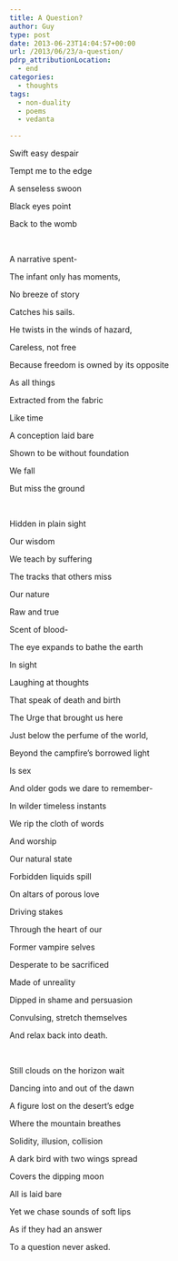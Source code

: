 ```yaml
---
title: A Question?
author: Guy
type: post
date: 2013-06-23T14:04:57+00:00
url: /2013/06/23/a-question/
pdrp_attributionLocation:
  - end
categories:
  - thoughts
tags:
  - non-duality
  - poems
  - vedanta

---
```

Swift easy despair

Tempt me to the edge

A senseless swoon

Black eyes point

Back to the womb

&nbsp;

A narrative spent-

The infant only has moments,

No breeze of story

Catches his sails.

He twists in the winds of hazard,

Careless, not free

Because freedom is owned by its opposite

As all things

Extracted from the fabric

Like time

A conception laid bare

Shown to be without foundation

We fall

But miss the ground

&nbsp;

Hidden in plain sight

Our wisdom

We teach by suffering

The tracks that others miss

Our nature

Raw and true

Scent of blood-

The eye expands to bathe the earth

In sight

Laughing at thoughts

That speak of death and birth

The Urge that brought us here

Just below the perfume of the world,

Beyond the campfire’s borrowed light

Is sex

And older gods we dare to remember-

In wilder timeless instants

We rip the cloth of words

And worship

Our natural state

Forbidden liquids spill

On altars of porous love

Driving stakes

Through the heart of our

Former vampire selves

Desperate to be sacrificed

Made of unreality

Dipped in shame and persuasion

Convulsing, stretch themselves

And relax back into death.

&nbsp;

Still clouds on the horizon wait

Dancing into and out of the dawn

A figure lost on the desert’s edge

Where the mountain breathes

Solidity, illusion, collision

A dark bird with two wings spread

Covers the dipping moon

All is laid bare

Yet we chase sounds of soft lips

As if they had an answer

To a question never asked.